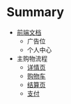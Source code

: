 # Summary

* [前端文档](README.md)
   * 广告位
   * 个人中心
* 主购物流程
   * [详情页](store/product.md)
   * [购物车](store/cart.md)
   * [结算页](store/checkout.md)
   * [支付](store/payment.md)

